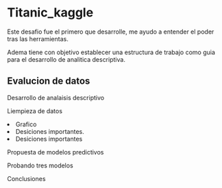 # Titanic_kaggle

Este desafio fue el primero que desarrolle, me ayudo a entender el poder tras las herramientas.

Adema tiene con objetivo establecer una estructura de trabajo como guia para el desarrollo de analitica descriptiva.



<h2>Evalucion de datos</h2>
<p>Desarrollo de analaisis descriptivo</p>
<p>Liempieza de datos</p>
<li> Grafico
 <li>  Desiciones importantes.</li>
 <li>  Desiciones importantes</li> 
</li> 
<p></p>
<p>Propuesta de modelos predictivos</p>
<p>Probando tres modelos</p> 
<p> Conclusiones</p>
 
